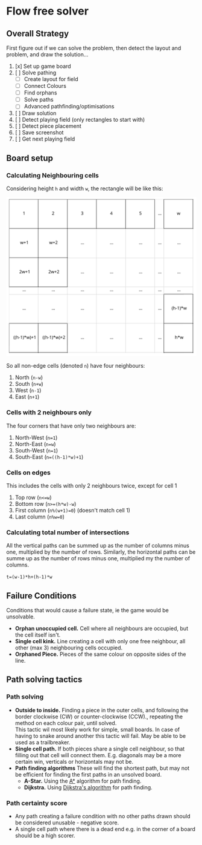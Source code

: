 # Flow free solver


## Overall Strategy
First figure out if we can solve the problem, then detect the layout and problem, and draw the solution...

1. [x] Set up game board
1. [ ] Solve pathing
   - [ ] Create layout for field
   - [ ] Connect Colours
   - [ ] Find orphans
   - [ ] Solve paths
   - [ ] Advanced pathfinding/optimisations
1. [ ] Draw solution
1. [ ] Detect playing field (only rectangles to start with)
1. [ ] Detect piece placement
1. [ ] Save screenshot
1. [ ] Get next playing field

## Board setup

### Calculating Neighbouring cells
Considering height `h` and width `w`, the rectangle will be like this:

![Conceptual bord](dimensions.svg)

So all non-edge cells (denoted `n`) have four neighbours: 
1. North (`n-w`)
1. South (`n+w`)
1. West (`n-1`)
1. East (`n+1`)

### Cells with 2 neighbours only 
The four corners that have only two neighbours are:
1. North-West (`n=1`)
1. North-East (`n=w`)
1. South-West (`n=1`)
1. South-East (`n=((h-1)*w)+1`)

### Cells on edges 
This includes the cells with only 2 neighbours twice, except for cell 1
1. Top row (`n<=w`)
1. Bottom row (`n>=(h*w)-w`)
1. First column (`n%(w+1)=0`) (doesn't match cell 1)
1. Last column (`n%w=0`)

### Calculating total number of intersections
All the vertical paths can be summed up as the number of columns minus one, multiplied by the number of rows. Similarly, the horizontal paths can be summe up as the number of rows minus one, multiplied my the number of columns. 

`t=(w-1)*h+(h-1)*w`



## Failure Conditions
Conditions that would cause a failure state, ie the game would be unsolvable.

* **Orphan unoccupied cell.** Cell where all neighbours are occupied, but the cell itself isn't.
* **Single cell kink.** Line creating a cell with only one free neighbour, all other (max 3) neighbouring cells occupied.
* **Orphaned Piece.** Pieces of the same colour on opposite sides of the line.

## Path solving tactics

### Path solving
* **Outside to inside.** Finding a piece in the outer cells, and following the border clockwise (CW) or counter-clockwise (CCW)., repeating the method on each colour pair, until solved.  
This tactic wil most likely work for simple, small boards. In case of having to snake around another this tactic will fail. May be able to be used as a trailbreaker.
* **Single cell path.** If both pieces share a single cell neighbour, so that filling out that cell will connect them. E.g. diagonals may be a more certain win, verticals or horizontals may not be.
* **Path finding algorithms** These will find the shortest path, but may not be efficient for finding the first paths in an unsolved board.
  * **A-Star.** Using the [A*](https://en.wikipedia.org/wiki/A*_search_algorithm) algorithm for path finding.
  * **Dijkstra.** Using [Dijkstra's algorithm](https://en.wikipedia.org/wiki/Dijkstra%27s_algorithm) for path finding. 

### Path certainty score
* Any path creating a failure condition with no other paths drawn should be considered unusable - negative score.
* A single cell path where there is a dead end e.g. in the corner of a board should be a high scorer.